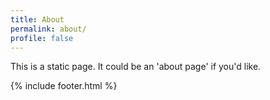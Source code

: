 ```yaml
---
title: About
permalink: about/
profile: false
---
```


This is a static page. It could be an 'about page' if you'd like.

{% include footer.html %}